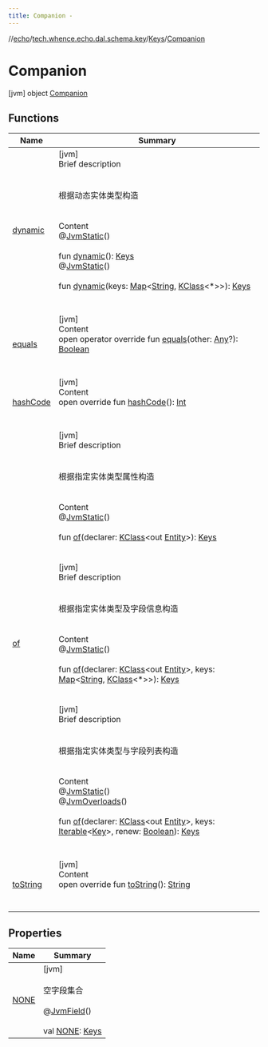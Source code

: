 ```yaml
---
title: Companion -
---
```

//[echo](../../../index.md)/[tech.whence.echo.dal.schema.key](../../index.md)/[Keys](../index.md)/[Companion](index.md)



# Companion  
 [jvm] object [Companion](index.md)   


## Functions  
  
|  Name|  Summary| 
|---|---|
| [dynamic](dynamic.md)| [jvm]  <br>Brief description  <br><br><br>根据动态实体类型构造<br><br>  <br>Content  <br>@[JvmStatic](https://kotlinlang.org/api/latest/jvm/stdlib/kotlin.jvm/-jvm-static/index.html)()  <br>  <br>fun [dynamic](dynamic.md)(): [Keys](../index.md)  <br>@[JvmStatic](https://kotlinlang.org/api/latest/jvm/stdlib/kotlin.jvm/-jvm-static/index.html)()  <br>  <br>fun [dynamic](dynamic.md)(keys: [Map](https://kotlinlang.org/api/latest/jvm/stdlib/kotlin.collections/-map/index.html)<[String](https://kotlinlang.org/api/latest/jvm/stdlib/kotlin/-string/index.html), [KClass](https://kotlinlang.org/api/latest/jvm/stdlib/kotlin.reflect/-k-class/index.html)<*>>): [Keys](../index.md)  <br><br><br>
| [equals](../../../tech.whence.echo.webclient.response.exception/-response-unrecognized-exception/index.md#kotlin/Any/equals/#kotlin.Any?/PointingToDeclaration/)| [jvm]  <br>Content  <br>open operator override fun [equals](../../../tech.whence.echo.webclient.response.exception/-response-unrecognized-exception/index.md#kotlin/Any/equals/#kotlin.Any?/PointingToDeclaration/)(other: [Any](https://kotlinlang.org/api/latest/jvm/stdlib/kotlin/-any/index.html)?): [Boolean](https://kotlinlang.org/api/latest/jvm/stdlib/kotlin/-boolean/index.html)  <br><br><br>
| [hashCode](../../../tech.whence.echo.webclient.response.exception/-response-unrecognized-exception/index.md#kotlin/Any/hashCode/#/PointingToDeclaration/)| [jvm]  <br>Content  <br>open override fun [hashCode](../../../tech.whence.echo.webclient.response.exception/-response-unrecognized-exception/index.md#kotlin/Any/hashCode/#/PointingToDeclaration/)(): [Int](https://kotlinlang.org/api/latest/jvm/stdlib/kotlin/-int/index.html)  <br><br><br>
| [of](of.md)| [jvm]  <br>Brief description  <br><br><br>根据指定实体类型属性构造<br><br>  <br>Content  <br>@[JvmStatic](https://kotlinlang.org/api/latest/jvm/stdlib/kotlin.jvm/-jvm-static/index.html)()  <br>  <br>fun [of](of.md)(declarer: [KClass](https://kotlinlang.org/api/latest/jvm/stdlib/kotlin.reflect/-k-class/index.html)<out [Entity](../../../tech.whence.echo.dal.entity/-entity/index.md)>): [Keys](../index.md)  <br><br><br>[jvm]  <br>Brief description  <br><br><br>根据指定实体类型及字段信息构造<br><br>  <br>Content  <br>@[JvmStatic](https://kotlinlang.org/api/latest/jvm/stdlib/kotlin.jvm/-jvm-static/index.html)()  <br>  <br>fun [of](of.md)(declarer: [KClass](https://kotlinlang.org/api/latest/jvm/stdlib/kotlin.reflect/-k-class/index.html)<out [Entity](../../../tech.whence.echo.dal.entity/-entity/index.md)>, keys: [Map](https://kotlinlang.org/api/latest/jvm/stdlib/kotlin.collections/-map/index.html)<[String](https://kotlinlang.org/api/latest/jvm/stdlib/kotlin/-string/index.html), [KClass](https://kotlinlang.org/api/latest/jvm/stdlib/kotlin.reflect/-k-class/index.html)<*>>): [Keys](../index.md)  <br><br><br>[jvm]  <br>Brief description  <br><br><br>根据指定实体类型与字段列表构造<br><br>  <br>Content  <br>@[JvmStatic](https://kotlinlang.org/api/latest/jvm/stdlib/kotlin.jvm/-jvm-static/index.html)()  <br>@[JvmOverloads](https://kotlinlang.org/api/latest/jvm/stdlib/kotlin.jvm/-jvm-overloads/index.html)()  <br>  <br>fun [of](of.md)(declarer: [KClass](https://kotlinlang.org/api/latest/jvm/stdlib/kotlin.reflect/-k-class/index.html)<out [Entity](../../../tech.whence.echo.dal.entity/-entity/index.md)>, keys: [Iterable](https://kotlinlang.org/api/latest/jvm/stdlib/kotlin.collections/-iterable/index.html)<[Key](../../-key/index.md)>, renew: [Boolean](https://kotlinlang.org/api/latest/jvm/stdlib/kotlin/-boolean/index.html)): [Keys](../index.md)  <br><br><br>
| [toString](../../../tech.whence.echo.webclient.response.exception/-response-unrecognized-exception/index.md#kotlin/Any/toString/#/PointingToDeclaration/)| [jvm]  <br>Content  <br>open override fun [toString](../../../tech.whence.echo.webclient.response.exception/-response-unrecognized-exception/index.md#kotlin/Any/toString/#/PointingToDeclaration/)(): [String](https://kotlinlang.org/api/latest/jvm/stdlib/kotlin/-string/index.html)  <br><br><br>


## Properties  
  
|  Name|  Summary| 
|---|---|
| [NONE](index.md#tech.whence.echo.dal.schema.key/Keys.Companion/NONE/#/PointingToDeclaration/)|  [jvm] <br><br>空字段集合<br><br>@[JvmField](https://kotlinlang.org/api/latest/jvm/stdlib/kotlin.jvm/-jvm-field/index.html)()  <br>  <br>val [NONE](index.md#tech.whence.echo.dal.schema.key/Keys.Companion/NONE/#/PointingToDeclaration/): [Keys](../index.md)   <br>

